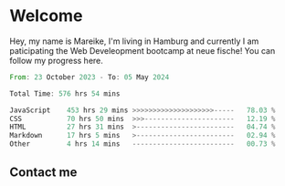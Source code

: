 # Welcome

Hey, my name is Mareike, I'm living in Hamburg and currently I am paticipating the Web Develeopment bootcamp at neue fische!
You can follow my progress here.

<!--START_SECTION:waka-->

```rust
From: 23 October 2023 - To: 05 May 2024

Total Time: 576 hrs 54 mins

JavaScript    453 hrs 29 mins >>>>>>>>>>>>>>>>>>>>-----   78.03 %
CSS           70 hrs 50 mins  >>>----------------------   12.19 %
HTML          27 hrs 31 mins  >------------------------   04.74 %
Markdown      17 hrs 5 mins   >------------------------   02.94 %
Other         4 hrs 14 mins   -------------------------   00.73 %
```

<!--END_SECTION:waka-->

## Contact me



